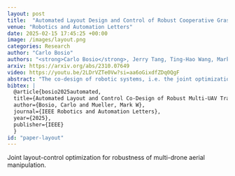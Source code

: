 ```yaml
---
layout: post
title:  "Automated Layout Design and Control of Robust Cooperative Grasped-Load Aerial Transportation Systems"
venue: "Robotics and Automation Letters"
date: 2025-02-15 17:45:25 +00:00
image: /images/layout.png
categories: Research
author: "Carlo Bosio"
authors: "<strong>Carlo Bosio</strong>, Jerry Tang, Ting-Hao Wang, Mark W. Mueller"
arxiv: https://arxiv.org/abs/2310.07649
video: https://youtu.be/2LDrVZTe0Vw?si=aa6oGixdfZDq0QgF
abstract: "The co-design of robotic systems, i.e. the joint optimization of physical parameters and controllers, is extremely challenging, due to the difficulties in predicting the effect that changes of physical parameters have on final performances. At the same time, physical and morphological modifications can drastically improve robot capabilities, perhaps completely unlocking new skills and tasks. We present a novel approach to co-optimize the physical layout and the control of a cooperative aerial transportation system. The goal is to achieve the most precise and robust flight when carrying a payload. We assume the agents are connected to the payload through rigid attachments, essentially transforming the whole system into a larger flying object with ''thrust modules'' at the attachment locations of the quadcopters. We investigate the optimal arrangement of the thrust modules around the payload, so that the resulting system achieves the best disturbance rejection capabilities. We choose the H2 norm as a metric of robustness, and propose an algorithm to optimize the layout of the vehicles around the object, and their control altogether. We experimentally validate the effectiveness and benefits of our approach using fleets of three and four quadcopters and payloads of diverse shapes." 
bibtex: |
  @article{bosio2025automated,
  title={Automated Layout and Control Co-Design of Robust Multi-UAV Transportation Systems},
  author={Bosio, Carlo and Mueller, Mark W},
  journal={IEEE Robotics and Automation Letters},
  year={2025},
  publisher={IEEE}
  }
id: "paper-layout"
---
```

Joint layout-control optimization for robustness of multi-drone aerial manipulation.